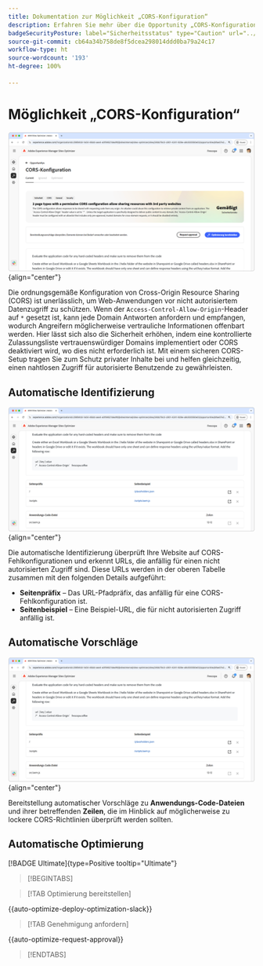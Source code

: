 ```yaml
---
title: Dokumentation zur Möglichkeit „CORS-Konfiguration“
description: Erfahren Sie mehr über die Opportunity „CORS-Konfiguration“ und finden Sie heraus, wie Sie Sicherheitsschwachstellen auf der Site identifizieren und beheben.
badgeSecurityPosture: label="Sicherheitsstatus" type="Caution" url="../../opportunity-types/security-posture.md" tooltip="Sicherheitsstatus"
source-git-commit: cb64a34b758de8f5dcea298014ddd0ba79a24c17
workflow-type: ht
source-wordcount: '193'
ht-degree: 100%

---
```



# Möglichkeit „CORS-Konfiguration“

![Möglichkeit „CORS-Konfiguration“](./assets/cors-configuration/hero.png){align="center"}

Die ordnungsgemäße Konfiguration von Cross-Origin Resource Sharing (CORS) ist unerlässlich, um Web-Anwendungen vor nicht autorisiertem Datenzugriff zu schützen. Wenn der `Access-Control-Allow-Origin`-Header auf `*` gesetzt ist, kann jede Domain Antworten anfordern und empfangen, wodurch Angreifern möglicherweise vertrauliche Informationen offenbart werden. Hier lässt sich also die Sicherheit erhöhen, indem eine kontrollierte Zulassungsliste vertrauenswürdiger Domains implementiert oder CORS deaktiviert wird, wo dies nicht erforderlich ist. Mit einem sicheren CORS-Setup tragen Sie zum Schutz privater Inhalte bei und helfen gleichzeitig, einen nahtlosen Zugriff für autorisierte Benutzende zu gewährleisten.

## Automatische Identifizierung

![Automatische Identifizierung der Möglichkeit „CORS-Konfiguration“](./assets/cors-configuration/auto-identify.png){align="center"}

Die automatische Identifizierung überprüft Ihre Website auf CORS-Fehlkonfigurationen und erkennt URLs, die anfällig für einen nicht autorisierten Zugriff sind. Diese URLs werden in der oberen Tabelle zusammen mit den folgenden Details aufgeführt:

* **Seitenpräfix** – Das URL-Pfadpräfix, das anfällig für eine CORS-Fehlkonfiguration ist.
* **Seitenbeispiel** – Eine Beispiel-URL, die für nicht autorisierten Zugriff anfällig ist.

## Automatische Vorschläge

![Automatische Vorschläge für die Möglichkeit „CORS-Konfiguration“](./assets/cors-configuration/auto-suggest.png){align="center"}

Bereitstellung automatischer Vorschläge zu **Anwendungs-Code-Dateien** und ihrer betreffenden **Zeilen**, die im Hinblick auf möglicherweise zu lockere CORS-Richtlinien überprüft werden sollten.


## Automatische Optimierung

[!BADGE Ultimate]{type=Positive tooltip="Ultimate"}

>[!BEGINTABS]

>[!TAB Optimierung bereitstellen]

{{auto-optimize-deploy-optimization-slack}}

>[!TAB Genehmigung anfordern]

{{auto-optimize-request-approval}}

>[!ENDTABS]
